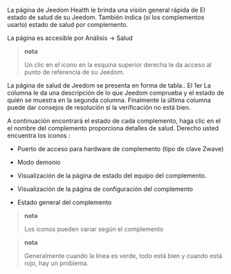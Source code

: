 La página de Jeedom Health le brinda una visión general rápida de
El estado de salud de su Jeedom. También indica (si los complementos
usarlo) estado de salud por complemento.

La página es accesible por Análisis → Salud

> **nota**
>
> Un clic en el icono en la esquina superior derecha le da acceso al punto de referencia de su
> Jeedom.

La página de salud de Jeedom se presenta en forma de tabla.. El 1er
La columna le da una descripción de lo que Jeedom comprueba y el estado de quién
se muestra en la segunda columna. Finalmente la última columna puede
dar consejos de resolución si la verificación no está bien.

A continuación encontrará el estado de cada complemento, haga clic en el
el nombre del complemento proporciona detalles de salud. Derecho usted
encuentra los iconos :

-   Puerto de acceso para hardware de complemento (tipo de clave Zwave)

-   Modo demonio

-   Visualización de la página de estado del equipo del complemento.

-   Visualización de la página de configuración del complemento

-   Estado general del complemento

> **nota**
>
> Los iconos pueden variar según el complemento

> **nota**
>
> Generalmente cuando la línea es verde, todo está bien
> y cuando está rojo, hay un problema.
